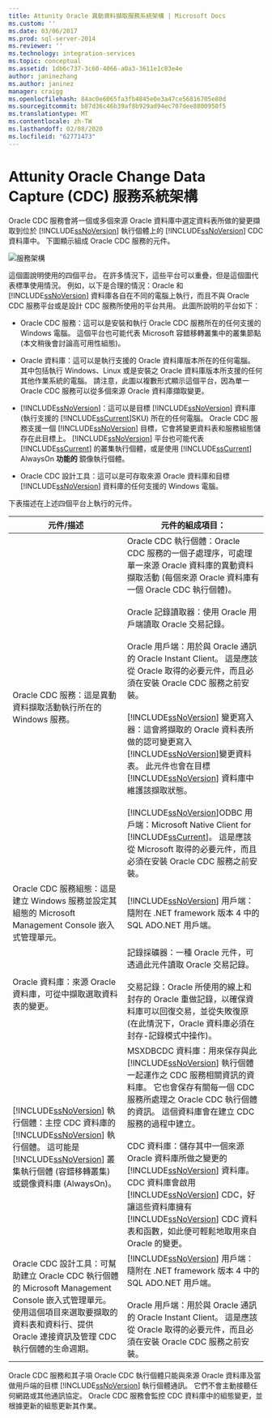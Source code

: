 ```yaml
---
title: Attunity Oracle 異動資料擷取服務系統架構 | Microsoft Docs
ms.custom: ''
ms.date: 03/06/2017
ms.prod: sql-server-2014
ms.reviewer: ''
ms.technology: integration-services
ms.topic: conceptual
ms.assetid: 1db6c737-3c60-4066-a0a3-3611e1c83e4e
author: janinezhang
ms.author: janinez
manager: craigg
ms.openlocfilehash: 84ac0e6065fa3fb4845e0e3a47ce56816705e80d
ms.sourcegitcommit: b87d36c46b39af8b929ad94ec707dee8800950f5
ms.translationtype: MT
ms.contentlocale: zh-TW
ms.lasthandoff: 02/08/2020
ms.locfileid: "62771473"
---
```

# <a name="change-data-capture-service-for-oracle-by-attunity-system-architecture"></a>Attunity Oracle Change Data Capture (CDC) 服務系統架構
  Oracle CDC 服務會將一個或多個來源 Oracle 資料庫中選定資料表所做的變更擷取到位於 [!INCLUDE[ssNoVersion](../../../includes/ssnoversion-md.md)] 執行個體上的 [!INCLUDE[ssNoVersion](../../../includes/ssnoversion-md.md)] CDC 資料庫中。 下圖顯示組成 Oracle CDC 服務的元件。  
  
 ![服務架構](../media/service-architecture.gif "服務架構")  
  
 這個圖說明使用的四個平台。 在許多情況下，這些平台可以重疊，但是這個圖代表標準使用情況。 例如，以下是合理的情況：Oracle 和 [!INCLUDE[ssNoVersion](../../../includes/ssnoversion-md.md)] 資料庫各自在不同的電腦上執行，而且不與 Oracle CDC 服務平台或是設計 CDC 服務所使用的平台共用。 此圖所說明的平台如下：  
  
-   Oracle CDC 服務：這可以是安裝和執行 Oracle CDC 服務所在的任何支援的 Windows 電腦。 這個平台也可能代表 Microsoft 容錯移轉叢集中的叢集節點 (本文稍後會討論高可用性組態)。  
  
-   Oracle 資料庫：這可以是執行支援的 Oracle 資料庫版本所在的任何電腦。 其中包括執行 Windows、Linux 或是安裝之 Oracle 資料庫版本所支援的任何其他作業系統的電腦。 請注意，此圖以複數形式顯示這個平台，因為單一 Oracle CDC 服務可以從多個來源 Oracle 資料庫擷取變更。  
  
-   [!INCLUDE[ssNoVersion](../../../includes/ssnoversion-md.md)]：這可以是目標 [!INCLUDE[ssNoVersion](../../../includes/ssnoversion-md.md)] 資料庫 (執行支援的 [!INCLUDE[ssCurrent](../../../includes/sscurrent-md.md)]SKU) 所在的任何電腦。 Oracle CDC 服務支援一個 [!INCLUDE[ssNoVersion](../../../includes/ssnoversion-md.md)] 目標，它會將變更資料表和服務組態儲存在此目標上。 
  [!INCLUDE[ssNoVersion](../../../includes/ssnoversion-md.md)] 平台也可能代表 [!INCLUDE[ssCurrent](../../../includes/sscurrent-md.md)] 的叢集執行個體，或是使用 [!INCLUDE[ssCurrent](../../../includes/sscurrent-md.md)] AlwaysOn **功能的** 鏡像執行個體。  
  
-   Oracle CDC 設計工具：這可以是可存取來源 Oracle 資料庫和目標 [!INCLUDE[ssNoVersion](../../../includes/ssnoversion-md.md)] 資料庫的任何支援的 Windows 電腦。  
  
 下表描述在上述四個平台上執行的元件。  
  
|元件/描述|元件的組成項目：|  
|----------------------------|----------------------------|  
|Oracle CDC 服務：這是異動資料擷取活動執行所在的 Windows 服務。|Oracle CDC 執行個體：Oracle CDC 服務的一個子處理序，可處理單一來源 Oracle 資料庫的異動資料擷取活動 (每個來源 Oracle 資料庫有一個 Oracle CDC 執行個體)。<br /><br /> Oracle 記錄讀取器：使用 Oracle 用戶端讀取 Oracle 交易記錄。<br /><br /> Oracle 用戶端：用於與 Oracle 通訊的 Oracle Instant Client。 這是應該從 Oracle 取得的必要元件，而且必須在安裝 Oracle CDC 服務之前安裝。<br /><br /> [!INCLUDE[ssNoVersion](../../../includes/ssnoversion-md.md)] 變更寫入器：這會將擷取的 Oracle 資料表所做的認可變更寫入 [!INCLUDE[ssNoVersion](../../../includes/ssnoversion-md.md)]變更資料表。 此元件也會在目標 [!INCLUDE[ssNoVersion](../../../includes/ssnoversion-md.md)] 資料庫中維護該擷取狀態。<br /><br /> [!INCLUDE[ssNoVersion](../../../includes/ssnoversion-md.md)]ODBC 用戶端：Microsoft Native Client for [!INCLUDE[ssCurrent](../../../includes/sscurrent-md.md)]。 這是應該從 Microsoft 取得的必要元件，而且必須在安裝 Oracle CDC 服務之前安裝。|  
|Oracle CDC 服務組態：這是建立 Windows 服務並設定其組態的 Microsoft Management Console 嵌入式管理單元。|[!INCLUDE[ssNoVersion](../../../includes/ssnoversion-md.md)] 用戶端：隨附在 .NET framework 版本 4 中的 SQL ADO.NET 用戶端。|  
|Oracle 資料庫：來源 Oracle 資料庫，可從中擷取選取資料表的變更。|記錄採礦器：一種 Oracle 元件，可透過此元件讀取 Oracle 交易記錄。<br /><br /> 交易記錄：Oracle 所使用的線上和封存的 Oracle 重做記錄，以確保資料庫可以回復交易，並從失敗復原 (在此情況下，Oracle 資料庫必須在封存-記錄模式中操作)。|  
|[!INCLUDE[ssNoVersion](../../../includes/ssnoversion-md.md)] 執行個體：主控 CDC 資料庫的 [!INCLUDE[ssNoVersion](../../../includes/ssnoversion-md.md)] 執行個體。 這可能是 [!INCLUDE[ssNoVersion](../../../includes/ssnoversion-md.md)] 叢集執行個體 (容錯移轉叢集) 或鏡像資料庫 (AlwaysOn)。|MSXDBCDC 資料庫：用來保存與此 [!INCLUDE[ssNoVersion](../../../includes/ssnoversion-md.md)] 執行個體一起運作之 CDC 服務相關資訊的資料庫。 它也會保存有關每一個 CDC 服務所處理之 Oracle CDC 執行個體的資訊。 這個資料庫會在建立 CDC 服務的過程中建立。<br /><br /> CDC 資料庫：儲存其中一個來源 Oracle 資料庫所做之變更的 [!INCLUDE[ssNoVersion](../../../includes/ssnoversion-md.md)] 資料庫。 CDC 資料庫會啟用 [!INCLUDE[ssNoVersion](../../../includes/ssnoversion-md.md)] CDC，好讓這些資料庫擁有 [!INCLUDE[ssNoVersion](../../../includes/ssnoversion-md.md)] CDC 資料表和函數，如此便可輕鬆地取用來自 Oracle 的變更。|  
|Oracle CDC 設計工具：可幫助建立 Oracle CDC 執行個體的 Microsoft Management Console 嵌入式管理單元。 使用這個項目來選取要擷取的資料表和資料行、提供 Oracle 連接資訊及管理 CDC 執行個體的生命週期。|[!INCLUDE[ssNoVersion](../../../includes/ssnoversion-md.md)] 用戶端：隨附在 .NET framework 版本 4 中的 SQL ADO.NET 用戶端。<br /><br /> Oracle 用戶端：用於與 Oracle 通訊的 Oracle Instant Client。 這是應該從 Oracle 取得的必要元件，而且必須在安裝 Oracle CDC 服務之前安裝。|  
  
 Oracle CDC 服務和其子項 Oracle CDC 執行個體只能與來源 Oracle 資料庫及當做用戶端的目標 [!INCLUDE[ssNoVersion](../../../includes/ssnoversion-md.md)] 執行個體通訊。 它們不會主動接聽任何網路或其他通訊協定。 Oracle CDC 服務會監控 CDC 資料庫中的組態變更，並根據更新的組態更新其作業。  
  
  
